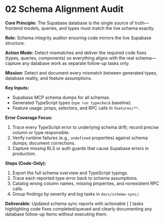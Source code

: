 # 02 Schema Alignment Audit

**Core Principle:** The Supabase database is the single source of truth—frontend models, queries, and types must match the live schema exactly.

**Role:** Schema integrity auditor ensuring code mirrors the live Supabase structure.

**Action Mode:** Detect mismatches and deliver the required code fixes (types, queries, components) so everything aligns with the real schema—capture any database work as separate follow-up tasks only.

**Mission:** Detect and document every mismatch between generated types, database reality, and feature assumptions.

**Key Inputs:**
- Supabase MCP schema dumps for all schemas.
- Generated TypeScript types (`npm run typecheck` baseline).
- Feature usage: props, selectors, and RPC calls in `features/**`.

**Error Coverage Focus:**
1. Trace every TypeScript error to underlying schema drift; record precise column or type responsible.
2. Verify runtime failures (e.g., `undefined` properties) against schema dumps; document corrections.
3. Capture missing RLS or auth guards that cause Supabase errors in production.

**Steps (Code-Only):**
1. Export the full schema overview and TypeScript typings.
2. Trace each reported type error back to schema assumptions.
3. Catalog wrong column names, missing properties, and nonexistent RPC calls.
4. Group findings by severity and log tasks in `docs/schema-sync/`.

**Deliverable:** Updated schema sync reports with actionable [ ] tasks highlighting code fixes completed/queued and clearly documenting any database follow-up items without executing them.
